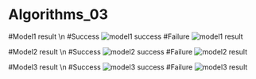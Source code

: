 # Algorithms_03

#Model1 result \n
#Success
![model1 success](https://user-images.githubusercontent.com/76692609/173187710-da77093b-57b8-4471-a652-e66b97a52ef6.png)
#Failure
![model1 result](https://user-images.githubusercontent.com/76692609/173187504-402deed9-c0a4-4179-98de-1b0866c0f3c4.png)



#Model2 result \n
#Success
![model2 success](https://user-images.githubusercontent.com/76692609/173187714-dbe11ae8-7f16-4ec6-a371-62d244b56179.png)
#Failure
![model2 result](https://user-images.githubusercontent.com/76692609/173187506-6026cc9f-c07e-4d1a-9399-5579e198f38a.png)

#Model3 result \n
#Success
![model3 success](https://user-images.githubusercontent.com/76692609/173187715-73f31360-9b9a-455d-ba6b-8fecf8ffc6b1.png)
#Failure
![model3 result](https://user-images.githubusercontent.com/76692609/173187509-5831b788-db1b-488e-ae84-1cb20ee90ee9.png)






